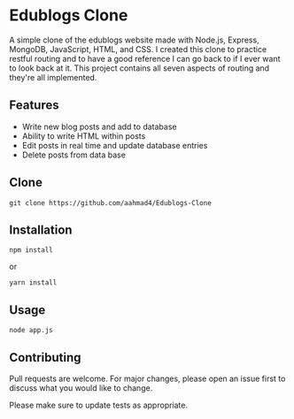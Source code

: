 # Edublogs Clone
 A simple clone of the edublogs website made with Node.js, Express, MongoDB, JavaScript, HTML, and CSS. I created this clone to practice restful routing and to have a good reference I can go back to if I ever want to look back at it. This project contains all seven aspects of routing and they're all implemented. 
 

## Features

* Write new blog posts and add to database
* Ability to write HTML within posts
* Edit posts in real time and update database entries
* Delete posts from data base

## Clone

```
git clone https://github.com/aahmad4/Edublogs-Clone
```

## Installation

```
npm install
```
or
```
yarn install
```

## Usage

```
node app.js
```

## Contributing

Pull requests are welcome. For major changes, please open an issue first to discuss what you would like to change.

Please make sure to update tests as appropriate.
